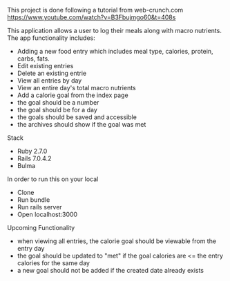 This project is done following a tutorial from web-crunch.com https://www.youtube.com/watch?v=B3Fbujmgo60&t=408s

This application allows a user to log their meals along with macro nutrients. The app functionality includes:
- Adding a new food entry which includes meal type, calories, protein, carbs, fats.
- Edit existing entries
- Delete an existing entrie
- View all entries by day
- View an entire day's total macro nutrients
- Add a calorie goal from the index page
- the goal should be a number
- the goal should be for a day
- the goals should be saved and accessible
- the archives should show if the goal was met

Stack
- Ruby 2.7.0
- Rails 7.0.4.2
- Bulma

In order to run this on your local

- Clone
- Run bundle
- Run rails server
- Open localhost:3000

Upcoming Functionality
- when viewing all entries, the calorie goal should be viewable from the entry day
- the goal should be updated to "met" if the goal calories are <= the entry calories for the same day
- a new goal should not be added if the created date already exists
